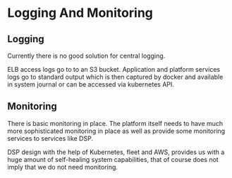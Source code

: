 # Logging And Monitoring

## Logging

Currently there is no good solution for central logging.

ELB access logs go to to an S3 bucket. Application and platform services logs
go to standard output which is then captured by docker and available in system
journal or can be accessed via kubernetes API.

## Monitoring

There is basic monitoring in place. The platform itself needs to have much more
sophisticated monitoring in place as well as provide some monitoring services
to services like DSP.

DSP design with the help of Kubernetes, fleet and AWS, provides us with a huge
amount of self-healing system capabilities, that of course does not imply that
we do not need monitoring.

